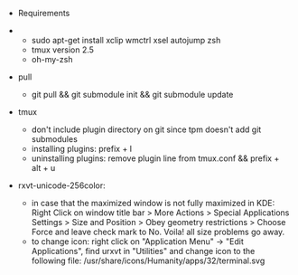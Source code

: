 - Requirements  
-   - sudo apt-get install xclip wmctrl xsel autojump zsh  
    - tmux version 2.5  
    - oh-my-zsh  

- pull  
    - git pull && git submodule init && git submodule update  

- tmux  
    - don't include plugin directory on git since tpm doesn't add git submodules  
    - installing plugins: prefix + I  
    - uninstalling plugins: remove plugin line from tmux.conf && 
    prefix + alt + u  

- rxvt-unicode-256color:  
    - in case that the maximized window is not fully maximized in KDE: 
    Right Click on 
    window title bar > More Actions > Special Applications Settings > Size and 
    Position > Obey geometry restrictions > Choose Force and leave check mark 
    to No. Voila! all size problems go away.  
    - to change icon: right click on "Application Menu" -> "Edit Applications",
      find urxvt in "Utilities" and change icon to the following file: 
      /usr/share/icons/Humanity/apps/32/terminal.svg  
